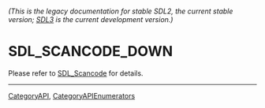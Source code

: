 ###### (This is the legacy documentation for stable SDL2, the current stable version; [SDL3](https://wiki.libsdl.org/SDL3/) is the current development version.)
# SDL_SCANCODE_DOWN

Please refer to [SDL_Scancode](SDL_Scancode) for details.

----
[CategoryAPI](CategoryAPI), [CategoryAPIEnumerators](CategoryAPIEnumerators)

